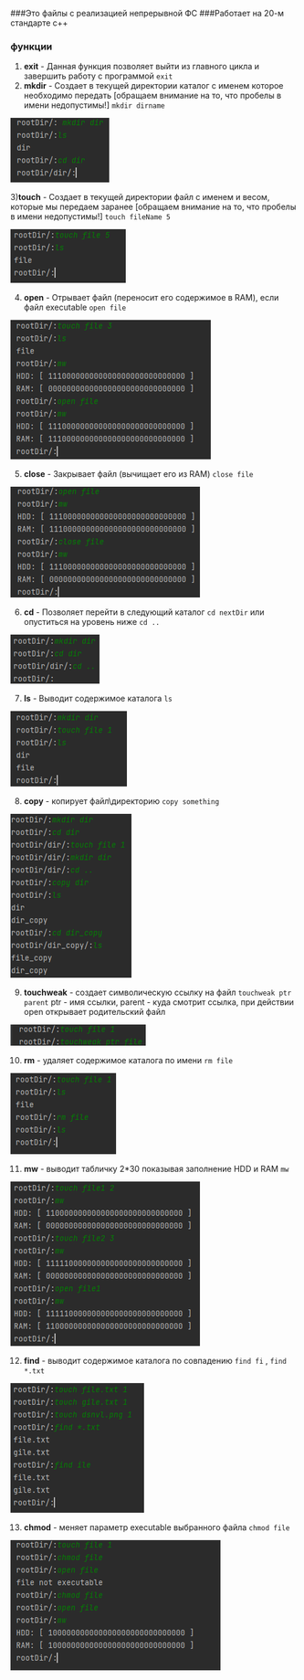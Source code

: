 ###Это файлы с реализацией непрерывной ФС
###Работает на 20-м стандарте с++

### функции
1) **exit** - 
Данная функция позволяет выйти из главного цикла и завершить работу с программой `exit`
2) **mkdir** -
Создает в текущей директории каталог с именем которое необходимо передать [обращаем внимание на то, что пробелы в имени недопустимы!] `mkdir dirname`

![img.png](source/img.png)

3)**touch** - 
Создает в текущей директории файл с именем и весом, которые мы передаем заранее [обращаем внимание на то, что пробелы в имени недопустимы!] `touch fileName 5`

![img_1.png](source/img_1.png)

4) **open** - 
Отрывает файл (переносит его содержимое в RAM), если файл executable `open file`

![img_2.png](source/img_2.png)

5) **close** - 
Закрывает файл (вычищает его из RAM) `close file`

![img_3.png](source/img_3.png)

6) **cd** - 
Позволяет перейти в следующий каталог `cd nextDir` или опуститься на уровень ниже `cd ..` 

![img_5.png](source/img_5.png)

7) **ls** - 
Выводит содержимое каталога `ls`

![img_6.png](source/img_6.png)

8) **copy** - 
копирует файл\директорию `copy something`

![img_7.png](source/img_7.png)

9) **touchweak** - 
создает символическую ссылку на файл `touchweak ptr parent` ptr - имя ссылки, parent - куда смотрит ссылка, при действии open открывает родительский файл

![img_8.png](source/img_8.png)

10) **rm** - 
удаляет содержимое каталога по имени `rm file`

![img_9.png](source/img_9.png)

11) **mw** - 
выводит табличку 2*30 показывая заполнение HDD и RAM `mw`

![img_10.png](source/img_10.png)

12) **find** - 
выводит содержимое каталога по совпадению `find fi` , `find *.txt`

![img_11.png](source/img_11.png)

13) **chmod** - 
меняет параметр executable выбранного файла `chmod file`

![img_12.png](source/img_12.png)
